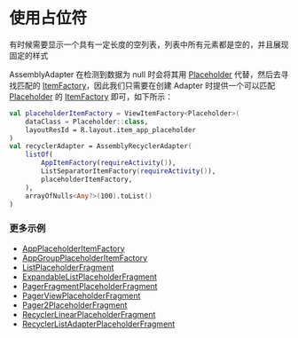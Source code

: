 # 使用占位符

有时候需要显示一个具有一定长度的空列表，列表中所有元素都是空的，并且展现固定的样式

AssemblyAdapter 在检测到数据为 null 时会将其用 [Placeholder] 代替，然后去寻找匹配的 [ItemFactory]，因此我们只需要在创建 Adapter
时提供一个可以匹配 [Placeholder] 的 [ItemFactory] 即可，如下所示：

```kotlin
val placeholderItemFactory = ViewItemFactory<Placeholder>(
    dataClass = Placeholder::class,
    layoutResId = R.layout.item_app_placeholder
)
val recyclerAdapter = AssemblyRecyclerAdapter(
    listOf(
        AppItemFactory(requireActivity()),
        ListSeparatorItemFactory(requireActivity()),
        placeholderItemFactory,
    ),
    arrayOfNulls<Any?>(100).toList()
)
```

### 更多示例

* [AppPlaceholderItemFactory]
* [AppGroupPlaceholderItemFactory]
* [ListPlaceholderFragment]
* [ExpandableListPlaceholderFragment]
* [PagerFragmentPlaceholderFragment]
* [PagerViewPlaceholderFragment]
* [Pager2PlaceholderFragment]
* [RecyclerLinearPlaceholderFragment]
* [RecyclerListAdapterPlaceholderFragment]

[Placeholder]: ../../assemblyadapter-common-core/src/main/java/com/github/panpf/assemblyadapter/Placeholder.kt

[ItemFactory]: ../../assemblyadapter-common-item/src/main/java/com/github/panpf/assemblyadapter/ItemFactory.kt

[ListPlaceholderFragment]: ../../sample/src/main/java/com/github/panpf/assemblyadapter/sample/ui/list/ListPlaceholderFragment.kt

[ExpandableListPlaceholderFragment]: ../../sample/src/main/java/com/github/panpf/assemblyadapter/sample/ui/list/ExpandableListPlaceholderFragment.kt

[PagerViewPlaceholderFragment]: ../../sample/src/main/java/com/github/panpf/assemblyadapter/sample/ui/pager/PagerViewPlaceholderFragment.kt

[PagerFragmentPlaceholderFragment]: ../../sample/src/main/java/com/github/panpf/assemblyadapter/sample/ui/pager/PagerFragmentPlaceholderFragment.kt

[Pager2PlaceholderFragment]: ../../sample/src/main/java/com/github/panpf/assemblyadapter/sample/ui/pager2/Pager2PlaceholderFragment.kt

[RecyclerLinearPlaceholderFragment]: ../../sample/src/main/java/com/github/panpf/assemblyadapter/sample/ui/recycler/RecyclerLinearPlaceholderFragment.kt

[RecyclerListAdapterPlaceholderFragment]: ../../sample/src/main/java/com/github/panpf/assemblyadapter/sample/ui/recycler/RecyclerListAdapterPlaceholderFragment.kt

[AppGroupPlaceholderItemFactory]: ../../sample/src/main/java/com/github/panpf/assemblyadapter/sample/item/AppGroupPlaceholderItemFactory.kt

[AppPlaceholderItemFactory]: ../../sample/src/main/java/com/github/panpf/assemblyadapter/sample/item/AppPlaceholderItemFactory.kt